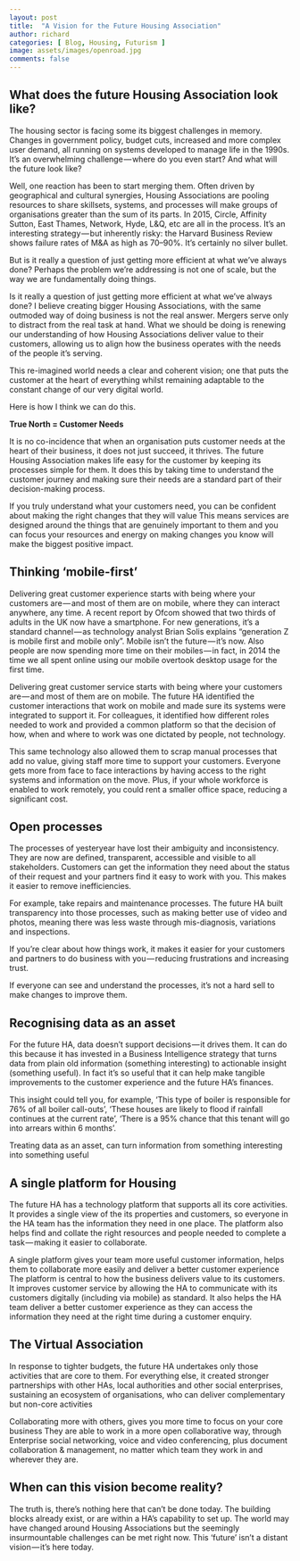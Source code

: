 ```yaml
---
layout: post
title:  "A Vision for the Future Housing Association"
author: richard
categories: [ Blog, Housing, Futurism ]
image: assets/images/openroad.jpg
comments: false
---
```


## What does the future Housing Association look like?

The housing sector is facing some its biggest challenges in memory. Changes in government policy, budget cuts, increased and more complex user demand, all running on systems developed to manage life in the 1990s. It’s an overwhelming challenge — where do you even start? And what will the future look like?

Well, one reaction has been to start merging them. Often driven by geographical and cultural synergies, Housing Associations are pooling resources to share skillsets, systems, and processes will make groups of organisations greater than the sum of its parts. In 2015, Circle, Affinity Sutton, East Thames, Network, Hyde, L&Q, etc are all in the process. It’s an interesting strategy — but inherently risky: the Harvard Business Review shows failure rates of M&A as high as 70–90%. It’s certainly no silver bullet.

But is it really a question of just getting more efficient at what we’ve always done? Perhaps the problem we’re addressing is not one of scale, but the way we are fundamentally doing things.

Is it really a question of just getting more efficient at what we’ve always done?
I believe creating bigger Housing Associations, with the same outmoded way of doing business is not the real answer. Mergers serve only to distract from the real task at hand. What we should be doing is renewing our understanding of how Housing Associations deliver value to their customers, allowing us to align how the business operates with the needs of the people it’s serving.

This re-imagined world needs a clear and coherent vision; one that puts the customer at the heart of everything whilst remaining adaptable to the constant change of our very digital world.

Here is how I think we can do this.

**True North = Customer Needs**

It is no co-incidence that when an organisation puts customer needs at the heart of their business, it does not just succeed, it thrives. The future Housing Association makes life easy for the customer by keeping its processes simple for them. It does this by taking time to understand the customer journey and making sure their needs are a standard part of their decision-making process.

If you truly understand what your customers need, you can be confident about making the right changes that they will value
This means services are designed around the things that are genuinely important to them and you can focus your resources and energy on making changes you know will make the biggest positive impact.

## Thinking ‘mobile-first’

Delivering great customer experience starts with being where your customers are — and most of them are on mobile, where they can interact anywhere, any time. A recent report by Ofcom showed that two thirds of adults in the UK now have a smartphone. For new generations, it’s a standard channel — as technology analyst Brian Solis explains “generation Z is mobile first and mobile only”. Mobile isn’t the future — it’s now. Also people are now spending more time on their mobiles — in fact, in 2014 the time we all spent online using our mobile overtook desktop usage for the first time.

Delivering great customer service starts with being where your customers are — and most of them are on mobile.
The future HA identified the customer interactions that work on mobile and made sure its systems were integrated to support it. For colleagues, it identified how different roles needed to work and provided a common platform so that the decision of how, when and where to work was one dictated by people, not technology.

This same technology also allowed them to scrap manual processes that add no value, giving staff more time to support your customers. Everyone gets more from face to face interactions by having access to the right systems and information on the move. Plus, if your whole workforce is enabled to work remotely, you could rent a smaller office space, reducing a significant cost.

## Open processes

The processes of yesteryear have lost their ambiguity and inconsistency. They are now are defined, transparent, accessible and visible to all stakeholders. Customers can get the information they need about the status of their request and your partners find it easy to work with you. This makes it easier to remove inefficiencies.

For example, take repairs and maintenance processes. The future HA built transparency into those processes, such as making better use of video and photos, meaning there was less waste through mis-diagnosis, variations and inspections.

If you’re clear about how things work, it makes it easier for your customers and partners to do business with you — reducing frustrations and increasing trust.

If everyone can see and understand the processes, it’s not a hard sell to make changes to improve them.
## Recognising data as an asset

For the future HA, data doesn’t support decisions — it drives them. It can do this because it has invested in a Business Intelligence strategy that turns data from plain old information (something interesting) to actionable insight (something useful). In fact it’s so useful that it can help make tangible improvements to the customer experience and the future HA’s finances.

This insight could tell you, for example, ‘This type of boiler is responsible for 76% of all boiler call-outs’, ‘These houses are likely to flood if rainfall continues at the current rate’, ‘There is a 95% chance that this tenant will go into arrears within 6 months’.

Treating data as an asset, can turn information from something interesting into something useful
## A single platform for Housing

The future HA has a technology platform that supports all its core activities. It provides a single view of the its properties and customers, so everyone in the HA team has the information they need in one place. The platform also helps find and collate the right resources and people needed to complete a task — making it easier to collaborate.

A single platform gives your team more useful customer information, helps them to collaborate more easily and deliver a better customer experience
The platform is central to how the business delivers value to its customers. It improves customer service by allowing the HA to communicate with its customers digitally (including via mobile) as standard. It also helps the HA team deliver a better customer experience as they can access the information they need at the right time during a customer enquiry.

## The Virtual Association

In response to tighter budgets, the future HA undertakes only those activities that are core to them. For everything else, it created stronger partnerships with other HAs, local authorities and other social enterprises, sustaining an ecosystem of organisations, who can deliver complementary but non-core activities

Collaborating more with others, gives you more time to focus on your core business
They are able to work in a more open collaborative way, through Enterprise social networking, voice and video conferencing, plus document collaboration & management, no matter which team they work in and wherever they are.

## When can this vision become reality?

The truth is, there’s nothing here that can’t be done today. The building blocks already exist, or are within a HA’s capability to set up. The world may have changed around Housing Associations but the seemingly insurmountable challenges can be met right now. This ‘future’ isn’t a distant vision — it’s here today.
